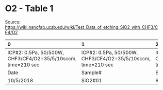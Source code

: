 # O2 - Table 1

Source: https://wiki.nanofab.ucsb.edu/wiki/Test_Data_of_etching_SiO2_with_CHF3/CF4/O2

| 0                                                            | 1                                                            | 2                                                            | 3                                                            | 4                                                            |
|:-------------------------------------------------------------|:-------------------------------------------------------------|:-------------------------------------------------------------|:-------------------------------------------------------------|:-------------------------------------------------------------|
| ICP#2: 0.5Pa, 50/500W, CHF3/CF4/O2=35/5/10sccm, time=210 sec | ICP#2: 0.5Pa, 50/500W, CHF3/CF4/O2=35/5/10sccm, time=210 sec | ICP#2: 0.5Pa, 50/500W, CHF3/CF4/O2=35/5/10sccm, time=210 sec | ICP#2: 0.5Pa, 50/500W, CHF3/CF4/O2=35/5/10sccm, time=210 sec | ICP#2: 0.5Pa, 50/500W, CHF3/CF4/O2=35/5/10sccm, time=210 sec |
| Date                                                         | Sample#                                                      | Etch Rate (nm/min)                                           | Etch Selectivity (SiO2/PR)                                   | Averaged Sidewall Angle (o)                                  |
| 10/5/2018                                                    | SiO2#01                                                      | 95.2                                                         | 0.74                                                         | 77.9                                                         |